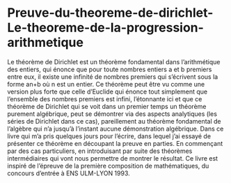 # Preuve-du-theoreme-de-dirichlet-Le-theoreme-de-la-progression-arithmetique
Le théorème de Dirichlet est un théorème fondamental dans l’arithmétique des entiers, qui énonce que pour toute nombres entiers a et b premiers entre eux, il existe une infinité de nombres premiers qui s’écrivent sous la forme an+b où n est un entier.
Ce théorème peut être vu comme une version plus forte que celle d’Euclide qui énonce tout simplement que l’ensemble des nombres premiers est infini, l’étonnante ici et que ce théorème de Dirichlet qui se voit dans un premier temps un théorème purement algébrique, peut se démontrer via des aspects analytiques (les séries de Dirichlet dans ce cas), pareillement au théorème fondamental de l’algèbre qui n’a jusqu’à l’instant aucune démonstration algébrique.
Dans ce livre qui m’a pris quelques jours pour l’écrire, dans lequel j’ai essayé de présenter ce théorème en découpant la preuve en parties. En commençant par des cas particuliers, en introduisant par suite des théorèmes intermédiaires qui vont nous permettre de montrer le résultat.
Ce livre est inspiré de l’épreuve de la première composition de mathématiques, du concours d’entrée à ENS ULM-LYON 1993.
